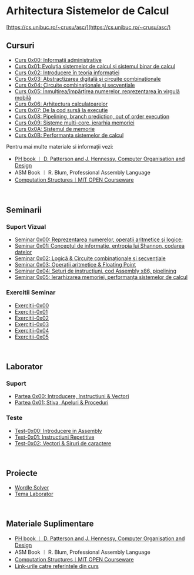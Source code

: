 # Arhitectura Sistemelor de Calcul

[https://cs.unibuc.ro/~crusu/asc/](https://cs.unibuc.ro/~crusu/asc/)

## Cursuri

- [Curs 0x00: Informații administrative](Curs/Curs-0x00.pdf)
- [Curs 0x01: Evoluția sistemelor de calcul și sistemul binar de calcul](Curs/Curs-0x01.pdf)
- [Curs 0x02: Introducere în teoria informației](Curs/Curs-0x02.pdf)
- [Curs 0x03: Abstractizarea digitală și circuite combinaționale](Curs/Curs-0x03.pdf)
- [Curs 0x04: Circuite combinaționale și secvențiale](Curs/Curs-0x04.pdf)
- [Curs 0x05: Înmulțirea/împărțirea numerelor, reprezentarea în virgulă mobilă](Curs/Curs-0x05.pdf)
- [Curs 0x06: Arhitectura calculatoarelor](Curs/Curs-0x06.pdf)
- [Curs 0x07: De la cod sursă la execuție](Curs/Curs-0x07.pdf)
- [Curs 0x08: Pipelining, branch prediction, out of order execution](Curs/Curs-0x08.pdf)
- [Curs 0x09: Sisteme multi-core, ierarhia memoriei](Curs/Curs-0x09.pdf)
- [Curs 0x0A: Sistemul de memorie](Curs/Curs-0x0A.pdf)
- [Curs 0x0B: Performanța sistemelor de calcul](Curs/Curs-0x0B.pdf)

Pentru mai multe materiale si informații vezi: 
-  [PH book ︱ D. Patterson and J. Hennessy, Computer Organisation and Design ](https://ict.iitk.ac.in/wp-content/uploads/CS422-Computer-Architecture-ComputerOrganizationAndDesign5thEdition2014.pdf) 
-  ASM Book ︱ R. Blum, Professional Assembly Language
- [Computation Structures︱MIT OPEN Courseware ](https://ocw.mit.edu/courses/6-004-computation-structures-spring-2017/)

<br>

## Seminarii 

### Suport Vizual

- [Seminar 0x00: Reprezentarea numerelor, operații aritmetice și logice;](Seminar/Seminar-0x00.pdf)
- [Seminar 0x01: Conceptul de informație, entropia lui Shannon, codarea datelor](Seminar/Seminar-0x01.pdf)
- [Seminar 0x02: Logică & Circuite combinaționale și secvențiale](Seminar/Seminar-0x02.pdf)
- [Seminar 0x03: Operații aritmetice & Floating Point](Seminar/Seminar-0x03.pdf)
- [Seminar 0x04: Seturi de instrucțiuni, cod Assembly x86, pipelining](Seminar/Seminar-0x04.pdf)
- [Seminar 0x05: Ierarhizarea memoriei, performanța sistemelor de calcul](Seminar/Seminar-0x05.pdf)

### Exercitii Seminar

- [Exercitii-0x00](Seminar/Exercitii-0x00.pdf)
- [Exercitii-0x01](Seminar/Exercitii-0x01.pdf)
- [Exercitii-0x02](Seminar/Exercitii-0x02.pdf)
- [Exercitii-0x03](Seminar/Exercitii-0x03.pdf)
- [Exercitii-0x04](Seminar/Exercitii-0x04.pdf)
- [Exercitii-0x05](Seminar/Exercitii-0x05.pdf)

<br>

## Laborator 

### Suport
- [Partea 0x00: Introducere, Instructiuni & Vectori](Laborator/Partea-0x00/)
- [Partea 0x01: Stiva, Apeluri & Proceduri](Laborator/Partea-0x01/)

### Teste
- [Test-0x00: Introducere in Assembly](Laborator/Teste/Test-0x00.pdf)
- [Test-0x01: Instructiuni Repetitive](Laborator/Teste/Test-0x01.pdf)
- [Test-0x02: Vectori & Siruri de caractere](Laborator/Teste/Test-0x02.pdf)

<br>

## Proiecte 

- [Wordle Solver](https://github.com/alxcraciun/wordle.git) 
- [Tema Laborator](Tema/)

<br>

## Materiale Suplimentare

- [PH book ︱ D. Patterson and J. Hennessy, Computer Organisation and Design ](https://ict.iitk.ac.in/wp-content/uploads/CS422-Computer-Architecture-ComputerOrganizationAndDesign5thEdition2014.pdf) 
-  ASM Book ︱ R. Blum, Professional Assembly Language
- [Computation Structures︱MIT OPEN Courseware ](https://ocw.mit.edu/courses/6-004-computation-structures-spring-2017/)
- [Link-urile catre referintele din curs](https://raindrop.io/alxcraciun/asc-28818923)